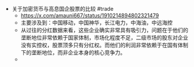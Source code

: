 - 关于加密货币与高息国企股票的比较 #trade
	- https://x.com/amauni667/status/1910214894802321479
	- 主要涉及到：中国移动，中国神华，长江电力，中海油，中远海控
	- 从过往的分红数据来看，这些企业确实非常具有吸引力，问题在于他们的垄断地位非常依赖于国家体制，市场化程度不足，二级市场的股东对企业没有实控权，股票顶多只有分红权。而他们的利润非常依赖于在国有体制下的垄断地位，而非企业本身的核心竞争力。
	-